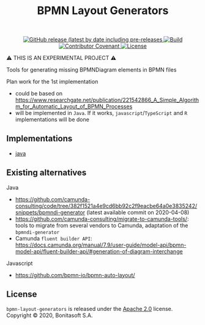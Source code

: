 <h1 align="center">BPMN Layout Generators</h1> <br>
<p align="center">
    <p align="center">
        <a href="https://github.com/process-analytics/bpmn-layout-generators/releases">
            <img alt="GitHub release (latest by date including pre-releases" src="https://img.shields.io/github/v/release/process-analytics/bpmn-layout-generators?color=orange&include_prereleases"> 
        </a> 
        <a href="https://travis-ci.com/process-analytics/bpmn-layout-generators">
            <img alt="Build" src="https://travis-ci.com/process-analytics/bpmn-layout-generators.svg?branch=master"> 
        </a> 
        <br>
        <!-- no CONTRIBUTING guide available for now
        <a href="CONTRIBUTING.md">
            <img alt="PRs Welcome" src="https://img.shields.io/badge/PRs-welcome-ff69b4.svg?style=flat-square"> 
        </a> 
        -->
        <a href="https://github.com/process-analytics/.github/blob/main/CODE_OF_CONDUCT.md">
            <img alt="Contributor Covenant" src="https://img.shields.io/badge/Contributor%20Covenant-v2.0%20adopted-ff69b4.svg"> 
        </a> 
        <a href="LICENSE">
            <img alt="License" src="https://img.shields.io/github/license/process-analytics/bpmn-layout-generators?color=blue"> 
        </a> 
    </p>
</p>

:warning: THIS IS AN EXPERIMENTAL PROJECT :warning:

Tools for generating missing BPMNDiagram elements in BPMN files

Plan work for the 1st implementation
- could be based on https://www.researchgate.net/publication/221542866_A_Simple_Algorithm_for_Automatic_Layout_of_BPMN_Processes
- will be implemented in `Java`. If it works, `javascript`/`TypeScript` and `R` implementations will be done


## Implementations

- [java](java/README.md)

## Existing alternatives

Java
- https://github.com/camunda-consulting/code/tree/382f1521a4e9cd6bb92c2f9eacbe64a0e3835242/snippets/bpmndi-generator (latest available commit on 2020-04-08)
- https://github.com/camunda-consulting/migrate-to-camunda-tools/: tools to migrate from several vendors to Camunda, adaptation of the `bpmndi-generator`
- Camunda `fluent builder API`: https://docs.camunda.org/manual/7.9/user-guide/model-api/bpmn-model-api/fluent-builder-api/#generation-of-diagram-interchange

Javascript
- https://github.com/bpmn-io/bpmn-auto-layout/

## License

`bpmn-layout-generators` is released under the [Apache 2.0](LICENSE) license. \
Copyright &copy; 2020, Bonitasoft S.A.
